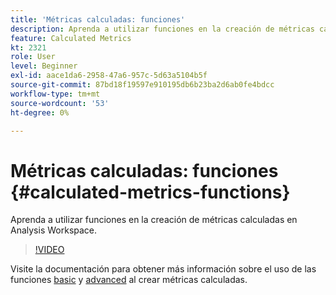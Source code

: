 ```yaml
---
title: 'Métricas calculadas: funciones'
description: Aprenda a utilizar funciones en la creación de métricas calculadas en Analysis Workspace.
feature: Calculated Metrics
kt: 2321
role: User
level: Beginner
exl-id: aace1da6-2958-47a6-957c-5d63a5104b5f
source-git-commit: 87bd18f19597e910195db6b23ba2d6ab0fe4bdcc
workflow-type: tm+mt
source-wordcount: '53'
ht-degree: 0%

---
```


# Métricas calculadas: funciones {#calculated-metrics-functions}

Aprenda a utilizar funciones en la creación de métricas calculadas en Analysis Workspace.

>[!VIDEO](https://video.tv.adobe.com/v/37643/?quality=12&learn=on&captions=spa)

Visite la documentación para obtener más información sobre el uso de las funciones [basic](https://experienceleague.adobe.com/docs/analytics/components/calculated-metrics/calcmetrics-reference/cm-functions.html?lang=es) y [advanced](https://experienceleague.adobe.com/docs/analytics/components/calculated-metrics/calcmetrics-reference/cm-adv-functions.html?lang=es) al crear métricas calculadas.
